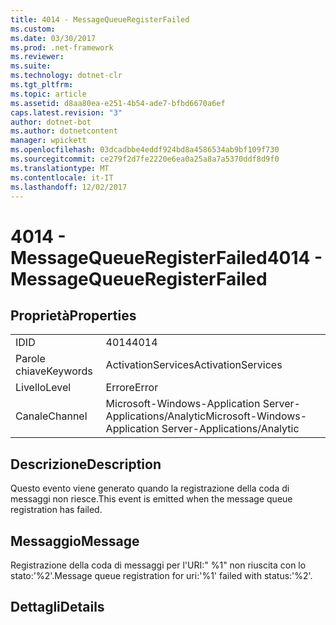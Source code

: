 ```yaml
---
title: 4014 - MessageQueueRegisterFailed
ms.custom: 
ms.date: 03/30/2017
ms.prod: .net-framework
ms.reviewer: 
ms.suite: 
ms.technology: dotnet-clr
ms.tgt_pltfrm: 
ms.topic: article
ms.assetid: d8aa80ea-e251-4b54-ade7-bfbd6670a6ef
caps.latest.revision: "3"
author: dotnet-bot
ms.author: dotnetcontent
manager: wpickett
ms.openlocfilehash: 03dcadbbe4eddf924bd8a4586534ab9bf109f730
ms.sourcegitcommit: ce279f2d7fe2220e6ea0a25a8a7a5370ddf8d9f0
ms.translationtype: MT
ms.contentlocale: it-IT
ms.lasthandoff: 12/02/2017
---
```

# <a name="4014---messagequeueregisterfailed"></a><span data-ttu-id="384e2-102">4014 - MessageQueueRegisterFailed</span><span class="sxs-lookup"><span data-stu-id="384e2-102">4014 - MessageQueueRegisterFailed</span></span>
## <a name="properties"></a><span data-ttu-id="384e2-103">Proprietà</span><span class="sxs-lookup"><span data-stu-id="384e2-103">Properties</span></span>  
  
|||  
|-|-|  
|<span data-ttu-id="384e2-104">ID</span><span class="sxs-lookup"><span data-stu-id="384e2-104">ID</span></span>|<span data-ttu-id="384e2-105">4014</span><span class="sxs-lookup"><span data-stu-id="384e2-105">4014</span></span>|  
|<span data-ttu-id="384e2-106">Parole chiave</span><span class="sxs-lookup"><span data-stu-id="384e2-106">Keywords</span></span>|<span data-ttu-id="384e2-107">ActivationServices</span><span class="sxs-lookup"><span data-stu-id="384e2-107">ActivationServices</span></span>|  
|<span data-ttu-id="384e2-108">Livello</span><span class="sxs-lookup"><span data-stu-id="384e2-108">Level</span></span>|<span data-ttu-id="384e2-109">Errore</span><span class="sxs-lookup"><span data-stu-id="384e2-109">Error</span></span>|  
|<span data-ttu-id="384e2-110">Canale</span><span class="sxs-lookup"><span data-stu-id="384e2-110">Channel</span></span>|<span data-ttu-id="384e2-111">Microsoft-Windows-Application Server-Applications/Analytic</span><span class="sxs-lookup"><span data-stu-id="384e2-111">Microsoft-Windows-Application Server-Applications/Analytic</span></span>|  
  
## <a name="description"></a><span data-ttu-id="384e2-112">Descrizione</span><span class="sxs-lookup"><span data-stu-id="384e2-112">Description</span></span>  
 <span data-ttu-id="384e2-113">Questo evento viene generato quando la registrazione della coda di messaggi non riesce.</span><span class="sxs-lookup"><span data-stu-id="384e2-113">This event is emitted when the message queue registration has failed.</span></span>  
  
## <a name="message"></a><span data-ttu-id="384e2-114">Messaggio</span><span class="sxs-lookup"><span data-stu-id="384e2-114">Message</span></span>  
 <span data-ttu-id="384e2-115">Registrazione della coda di messaggi per l'URI:" %1" non riuscita con lo stato:'%2'.</span><span class="sxs-lookup"><span data-stu-id="384e2-115">Message queue registration for uri:'%1' failed with status:'%2'.</span></span>  
  
## <a name="details"></a><span data-ttu-id="384e2-116">Dettagli</span><span class="sxs-lookup"><span data-stu-id="384e2-116">Details</span></span>
